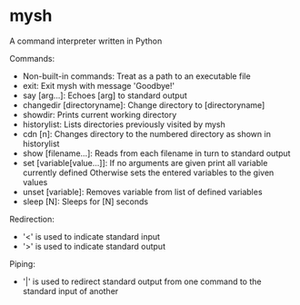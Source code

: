 # mysh
A command interpreter written in Python

Commands:
- Non-built-in commands:
    Treat as a path to an executable file
- exit:
    Exit mysh with message 'Goodbye!'
- say [arg...]:
    Echoes [arg] to standard output
- changedir [directoryname]:
    Change directory to [directoryname]
- showdir:
    Prints current working directory
- historylist:
    Lists directories previously visited by mysh
- cdn [n]:
    Changes directory to the numbered directory as shown in historylist
- show [filename...]:
    Reads from each filename in turn to standard output
- set [variable[value...]]:
    If no arguments are given print all variable currently defined
    Otherwise sets the entered variables to the given values
- unset [variable]:
    Removes variable from list of defined variables
- sleep [N]:
    Sleeps for [N] seconds

Redirection:
- '<' is used to indicate standard input
- '>' is used to indicate standard output

Piping:
- '|' is used to redirect standard output from one command to the standard input of another

